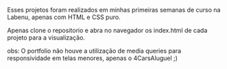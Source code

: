 Esses projetos foram realizados em minhas primeiras semanas de curso na Labenu, apenas com  HTML e CSS puro.

Apenas clone o repositorio e abra no navegador os index.html de cada projeto para a visualização.

obs: O portfolio não houve a utilização de media queries para responsividade em telas menores, apenas o 4CarsAluguel ;) 

